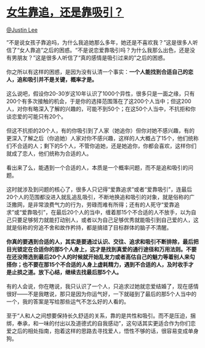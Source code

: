 
#  [女生靠追，还是靠吸引？](https://zhihu.com/questions/24507797)



[@Justin Lee](https://zhihu.com/people/d6e5cea2c009196cafeb31901de85594)

”不是说女孩子靠追吗，为什么我追她那么多年，她还是不喜欢我？”这是很多人听信了“女人靠追”之后的困惑。“不是说恋爱靠吸引吗？为什么我那么出色，还是没有男朋友？”这是很多人听信了“真的感情是吸引过来的”之后的困惑。<br><br>你之所以有这样的困惑，是因为没有认清一个事实：<b>一个人能找到合适自己的恋人，追和吸引并不是关键，概率才是。</b><br><br>这么说吧，假设你20-30岁这10年认识了1000个异性，很多只是一面之缘，只有200个有多次接触的机会，于是你的选择范围落在了这200个人当中；但这200人，对你有略深入了解的兴趣的，可能不到50个；在这50个人当中，不抗拒和你谈恋爱的可能只有20个。<br><br>但这不抗拒的20个人，有的你吸引到了人家（她追你）但你对她不感兴趣，有的更深入了解之后（你追她）人家对你不感兴趣，这样的人大概占了15个，他们统称们不合适的人；剩下的5个人，不管你追她，还是她追你，你都会喜欢，这样你们就成了恋人，他们统称为合适的人。<br><br>看出来了么，能遇到一个合适的人，本质是一个概率问题，而不是追和吸引的问题。<br><br>这时就涉及到问题的核心了，很多人只记得“爱靠追求”或者“爱靠吸引”，连最后20个人的范围都没进入就乱追乱吸引，不断地换追和吸引的对象，就是俗称的广泛撒网，是非常浪费气力的行为，劳碌而难有所得；还有的人死守“爱靠追求”或“爱靠吸引”，在最后20个人的当中，缠着那15个不合适的人不放手，以为自己只要足够努力就能打动别人，或者以为自己足够优秀就能吸引到自己爱的人，这就是俗称的穷追不舍和故作矜持，都是搞错了目标群体的脑子不清醒。<br><br><b>你真的要遇到合适的人，其实是要通过认识、交往、追求和吸引不断排除，最后把目光锁定在合适你的那5个人身上，这才是找到真爱的通行途径和万用法则。不要在还没筛选到最后20个人的时候就开始乱发力或者高估自己的魅力等着别人来勾搭你；也不要在那15个不合适的人身上虚耗精力，遇到不合适的人，及时收手才是止损之道。放下心结，继续去找最后那5个人。</b><br><br>有的人会说，你在瞎说，我只认识了一个人，只追求过她就恋爱结婚了，现在感情很好——不是我瞎说，那只是因为你运气好，一下就碰到了最后的那5个人当中的一个，我的答案是写给那些运气不怎么好的人看的。<br><br>至于“人和人之间想要保持长久舒适的关系，靠的是共性和吸引。而不是压迫，捆绑，奉承，和一味的付出以及道德式的自我感动”，这句话其实更适合作为你们恋爱之后的相处指南，抱着这样的思路去寻找爱人，悟性不够的话，很容易变成单身狗。